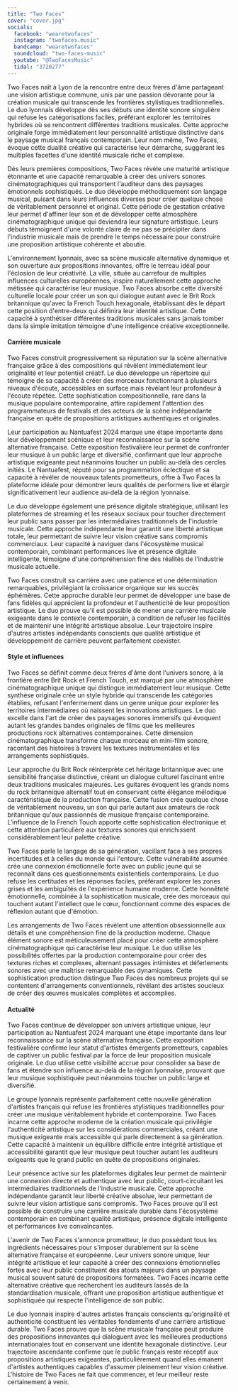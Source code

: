 ```yaml
---
title: "Two Faces"
cover: "cover.jpg"
socials:
  facebook: "wearetwofaces"
  instagram: "twofaces.music"
  bandcamp: "wearetwofaces"
  soundcloud: "two-faces-music"
  youtube: "@TwoFacesMusic"
  tidal: "3720277"
---
```


Two Faces naît à Lyon de la rencontre entre deux frères d'âme partageant une vision artistique commune, unis par une
passion dévorante pour la création musicale qui transcende les frontières stylistiques traditionnelles. Le duo lyonnais
développe dès ses débuts une identité sonore singulière qui refuse les catégorisations faciles, préférant explorer les
territoires hybrides où se rencontrent différentes traditions musicales. Cette approche originale forge immédiatement
leur personnalité artistique distinctive dans le paysage musical français contemporain. Leur nom même, Two Faces, évoque
cette dualité créative qui caractérise leur démarche, suggérant les multiples facettes d'une identité musicale riche et
complexe.

Dès leurs premières compositions, Two Faces révèle une maturité artistique étonnante et une capacité remarquable à créer
des univers sonores cinématographiques qui transportent l'auditeur dans des paysages émotionnels sophistiqués. Le duo
développe méthodiquement son langage musical, puisant dans leurs influences diverses pour créer quelque chose de
véritablement personnel et original. Cette période de gestation créative leur permet d'affiner leur son et de développer
cette atmosphère cinématographique unique qui deviendra leur signature artistique. Leurs débuts témoignent d'une volonté
claire de ne pas se précipiter dans l'industrie musicale mais de prendre le temps nécessaire pour construire une
proposition artistique cohérente et aboutie.

L'environnement lyonnais, avec sa scène musicale alternative dynamique et son ouverture aux propositions innovantes,
offre le terreau idéal pour l'éclosion de leur créativité. La ville, située au carrefour de multiples influences
culturelles européennes, inspire naturellement cette approche métissée qui caractérise leur musique. Two Faces absorbe
cette diversité culturelle locale pour créer un son qui dialogue autant avec le Brit Rock britannique qu'avec la French
Touch hexagonale, établissant dès le départ cette position d'entre-deux qui définira leur identité artistique. Cette
capacité à synthétiser différentes traditions musicales sans jamais tomber dans la simple imitation témoigne d'une
intelligence créative exceptionnelle.

#### Carrière musicale

Two Faces construit progressivement sa réputation sur la scène alternative française grâce à des compositions qui
révèlent immédiatement leur originalité et leur potentiel créatif. Le duo développe un répertoire qui témoigne de sa
capacité à créer des morceaux fonctionnant à plusieurs niveaux d'écoute, accessibles en surface mais révélant leur
profondeur à l'écoute répétée. Cette sophistication compositionnelle, rare dans la musique populaire contemporaine,
attire rapidement l'attention des programmateurs de festivals et des acteurs de la scène indépendante française en quête
de propositions artistiques authentiques et originales.

Leur participation au Nantuafest 2024 marque une étape importante dans leur développement scénique et leur
reconnaissance sur la scène alternative française. Cette exposition festivalière leur permet de confronter leur musique
à un public large et diversifié, confirmant que leur approche artistique exigeante peut néanmoins toucher un public
au-delà des cercles initiés. Le Nantuafest, réputé pour sa programmation éclectique et sa capacité à révéler de nouveaux
talents prometteurs, offre à Two Faces la plateforme idéale pour démontrer leurs qualités de performers live et élargir
significativement leur audience au-delà de la région lyonnaise.

Le duo développe également une présence digitale stratégique, utilisant les plateformes de streaming et les réseaux
sociaux pour toucher directement leur public sans passer par les intermédiaires traditionnels de l'industrie musicale.
Cette approche indépendante leur garantit une liberté artistique totale, leur permettant de suivre leur vision créative
sans compromis commerciaux. Leur capacité à naviguer dans l'écosystème musical contemporain, combinant performances live
et présence digitale intelligente, témoigne d'une compréhension fine des réalités de l'industrie musicale actuelle.

Two Faces construit sa carrière avec une patience et une détermination remarquables, privilégiant la croissance
organique sur les succès éphémères. Cette approche durable leur permet de développer une base de fans fidèles qui
apprécient la profondeur et l'authenticité de leur proposition artistique. Le duo prouve qu'il est possible de mener une
carrière musicale exigeante dans le contexte contemporain, à condition de refuser les facilités et de maintenir une
intégrité artistique absolue. Leur trajectoire inspire d'autres artistes indépendants conscients que qualité artistique
et développement de carrière peuvent parfaitement coexister.

#### Style et influences

Two Faces se définit comme deux frères d'âme dont l'univers sonore, à la frontière entre Brit Rock et French Touch, est
marqué par une atmosphère cinématographique unique qui distingue immédiatement leur musique. Cette synthèse originale
crée un style hybride qui transcende les catégories établies, refusant l'enfermement dans un genre unique pour explorer
les territoires intermédiaires où naissent les innovations artistiques. Le duo excelle dans l'art de créer des paysages
sonores immersifs qui évoquent autant les grandes bandes originales de films que les meilleures productions rock
alternatives contemporaines. Cette dimension cinématographique transforme chaque morceau en mini-film sonore, racontant
des histoires à travers les textures instrumentales et les arrangements sophistiqués.

Leur approche du Brit Rock réinterprète cet héritage britannique avec une sensibilité française distinctive, créant un
dialogue culturel fascinant entre deux traditions musicales majeures. Les guitares évoquent les grands noms du rock
britannique alternatif tout en conservant cette élégance mélodique caractéristique de la production française. Cette
fusion crée quelque chose de véritablement nouveau, un son qui parle autant aux amateurs de rock britannique qu'aux
passionnés de musique française contemporaine. L'influence de la French Touch apporte cette sophistication électronique
et cette attention particulière aux textures sonores qui enrichissent considérablement leur palette créative.

Two Faces parle le langage de sa génération, vacillant face à ses propres incertitudes et à celles du monde qui
l'entoure. Cette vulnérabilité assumée crée une connexion émotionnelle forte avec un public jeune qui se reconnaît dans
ces questionnements existentiels contemporains. Le duo refuse les certitudes et les réponses faciles, préférant explorer
les zones grises et les ambiguïtés de l'expérience humaine moderne. Cette honnêteté émotionnelle, combinée à la
sophistication musicale, crée des morceaux qui touchent autant l'intellect que le cœur, fonctionnant comme des espaces
de réflexion autant que d'émotion.

Les arrangements de Two Faces révèlent une attention obsessionnelle aux détails et une compréhension fine de la
production moderne. Chaque élément sonore est méticuleusement placé pour créer cette atmosphère cinématographique qui
caractérise leur musique. Le duo utilise les possibilités offertes par la production contemporaine pour créer des
textures riches et complexes, alternant passages intimistes et déferlements sonores avec une maîtrise remarquable des
dynamiques. Cette sophistication production distingue Two Faces des nombreux projets qui se contentent d'arrangements
conventionnels, révélant des artistes soucieux de créer des œuvres musicales complètes et accomplies.

#### Actualité

Two Faces continue de développer son univers artistique unique, leur participation au Nantuafest 2024 marquant une étape
importante dans leur reconnaissance sur la scène alternative française. Cette exposition festivalière confirme leur
statut d'artistes émergents prometteurs, capables de captiver un public festival par la force de leur proposition
musicale originale. Le duo utilise cette visibilité accrue pour consolider sa base de fans et étendre son influence
au-delà de la région lyonnaise, prouvant que leur musique sophistiquée peut néanmoins toucher un public large et
diversifié.

Le groupe lyonnais représente parfaitement cette nouvelle génération d'artistes français qui refuse les frontières
stylistiques traditionnelles pour créer une musique véritablement hybride et contemporaine. Two Faces incarne cette
approche moderne de la création musicale qui privilégie l'authenticité artistique sur les considérations commerciales,
créant une musique exigeante mais accessible qui parle directement à sa génération. Cette capacité à maintenir un
équilibre difficile entre intégrité artistique et accessibilité garantit que leur musique peut toucher autant les
auditeurs exigeants que le grand public en quête de propositions originales.

Leur présence active sur les plateformes digitales leur permet de maintenir une connexion directe et authentique avec
leur public, court-circuitant les intermédiaires traditionnels de l'industrie musicale. Cette approche indépendante
garantit leur liberté créative absolue, leur permettant de suivre leur vision artistique sans compromis. Two Faces
prouve qu'il est possible de construire une carrière musicale durable dans l'écosystème contemporain en combinant
qualité artistique, présence digitale intelligente et performances live convaincantes.

L'avenir de Two Faces s'annonce prometteur, le duo possédant tous les ingrédients nécessaires pour s'imposer durablement
sur la scène alternative française et européenne. Leur univers sonore unique, leur intégrité artistique et leur capacité
à créer des connexions émotionnelles fortes avec leur public constituent des atouts majeurs dans un paysage musical
souvent saturé de propositions formatées. Two Faces incarne cette alternative créative que recherchent les auditeurs
lassés de la standardisation musicale, offrant une proposition artistique authentique et sophistiquée qui respecte
l'intelligence de son public.

Le duo lyonnais inspire d'autres artistes français conscients qu'originalité et authenticité constituent les véritables
fondements d'une carrière artistique durable. Two Faces prouve que la scène musicale française peut produire des
propositions innovantes qui dialoguent avec les meilleures productions internationales tout en conservant une identité
hexagonale distinctive. Leur trajectoire ascendante confirme que le public français reste réceptif aux propositions
artistiques exigeantes, particulièrement quand elles émanent d'artistes authentiques capables d'assumer pleinement leur
vision créative. L'histoire de Two Faces ne fait que commencer, et leur meilleur reste certainement à venir.
